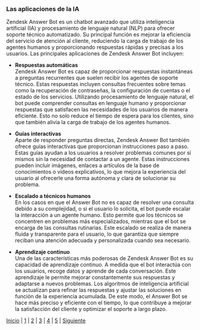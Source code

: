 ### Las aplicaciones de la IA

Zendesk Answer Bot es un chatbot avanzado que utiliza inteligencia artificial (IA) y procesamiento de lenguaje natural (NLP) para ofrecer soporte técnico automatizado. Su principal función es mejorar la eficiencia del servicio de atención al cliente, reduciendo la carga de trabajo de los agentes humanos y proporcionando respuestas rápidas y precisas a los usuarios. Las principales aplicaciones de Zendesk Answer Bot incluyen:

- **Respuestas automáticas**  
  Zendesk Answer Bot es capaz de proporcionar respuestas instantáneas a preguntas recurrentes que suelen recibir los agentes de soporte técnico. Estas respuestas incluyen consultas frecuentes sobre temas como la recuperación de contraseñas, la configuración de cuentas o el estado de los servicios. Utilizando procesamiento de lenguaje natural, el bot puede comprender consultas en lenguaje humano y proporcionar respuestas que satisfacen las necesidades de los usuarios de manera eficiente. Esto no solo reduce el tiempo de espera para los clientes, sino que también alivia la carga de trabajo de los agentes humanos.

- **Guías interactivas**  
  Aparte de responder preguntas directas, Zendesk Answer Bot también ofrece guías interactivas que proporcionan instrucciones paso a paso. Estas guías ayudan a los usuarios a resolver problemas comunes por sí mismos sin la necesidad de contactar a un agente. Estas instrucciones pueden incluir imágenes, enlaces a artículos de la base de conocimientos o videos explicativos, lo que mejora la experiencia del usuario al ofrecerle una forma autónoma y clara de solucionar su problema.

- **Escalado a técnicos humanos**  
  En los casos en que el Answer Bot no es capaz de resolver una consulta debido a su complejidad, o si el usuario lo solicita, el bot puede escalar la interacción a un agente humano. Esto permite que los técnicos se concentren en problemas más especializados, mientras que el bot se encarga de las consultas rutinarias. Este escalado se realiza de manera fluida y transparente para el usuario, lo que garantiza que siempre reciban una atención adecuada y personalizada cuando sea necesario.

- **Aprendizaje continuo**  
  Una de las características más poderosas de Zendesk Answer Bot es su capacidad de aprendizaje continuo. A medida que el bot interactúa con los usuarios, recoge datos y aprende de cada conversación. Este aprendizaje le permite mejorar constantemente sus respuestas y adaptarse a nuevos problemas. Los algoritmos de inteligencia artificial se actualizan para refinar las respuestas y ajustar las soluciones en función de la experiencia acumulada. De este modo, el Answer Bot se hace más preciso y eficiente con el tiempo, lo que contribuye a mejorar la satisfacción del cliente y optimizar el soporte a largo plazo.

[Inicio](1.md) | [1](aplicaciones-de-la-ia1.md) | [2](impacto-en-el-sector1.md) | [3](impacto-ambiental1.md) | [4](propuestas-para-minimizar-los-impactos-ambientales1.md) | [5](exemple1.md) | [Siguiente](impacto-en-el-sector1.md)
